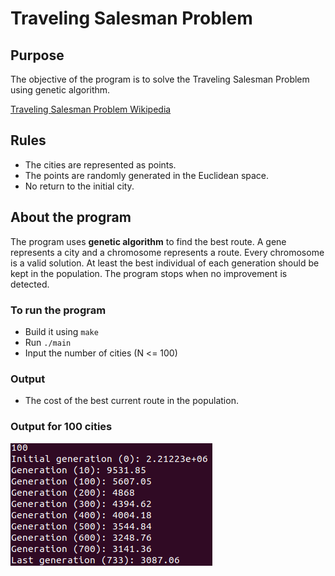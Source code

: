 # Traveling Salesman Problem
## Purpose
The objective of the program is to solve the Traveling Salesman Problem using genetic algorithm.

[Traveling Salesman Problem Wikipedia](https://en.wikipedia.org/wiki/Travelling_salesman_problem)

## Rules
- The cities are represented as points.
- The points are randomly generated in the Euclidean space.
- No return to the initial city.

## About the program
The program uses **genetic algorithm** to find the best route. A gene represents a city and a chromosome represents a route. Every chromosome is a valid solution. At least the best individual of each generation should be kept in the population. The program stops when no improvement is detected.

### To run the program
- Build it using `make`
- Run `./main`
- Input the number of cities (N <= 100)

### Output
- The cost of the best current route in the population.

### Output for 100 cities
![Output](https://github.com/luntropy/traveling-salesman-problem/blob/main/images/output-example-100-cities.png)
